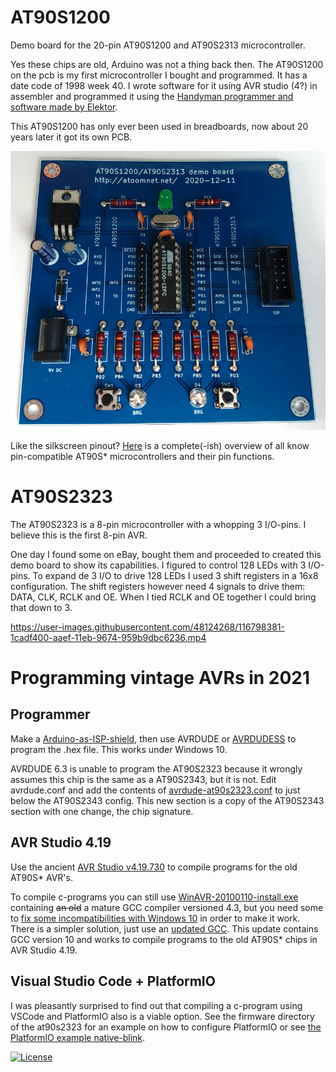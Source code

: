 # AT90S1200

Demo board for the 20-pin AT90S1200 and AT90S2313 microcontroller.

Yes these chips are old, Arduino was not a thing back then. The AT90S1200 on the pcb is my first microcontroller I bought and programmed. It has a date code of 1998 week 40. I wrote software for it using AVR studio (4?) in assembler and programmed it using the [Handyman programmer and software made by Elektor](https://www.elektormagazine.com/magazine/elektor-199712/33974).

This AT90S1200 has only ever been used in breadboards, now about 20 years later it got its own PCB.

![](at90s1200/Kicad/at90s1200-pcb.jpg)

Like the silkscreen pinout? [Here](AVR%20overview.md) is a complete(-ish) overview of all know pin-compatible AT90S* microcontrollers and their pin functions.

# AT90S2323

The AT90S2323 is a 8-pin microcontroller with a whopping 3 I/O-pins. I believe this is the first 8-pin AVR.

One day I found some on eBay, bought them and proceeded to created this demo board to show its capabilities. I figured to control 128 LEDs with 3 I/O-pins. To expand de 3 I/O to drive 128 LEDs I used 3 shift registers in a 16x8 configuration. The shift registers however need 4 signals to drive them: DATA, CLK, RCLK and OE. When I tied RCLK and OE together I could bring that down to 3.

https://user-images.githubusercontent.com/48124268/116798381-1cadf400-aaef-11eb-9674-959b9dbc6236.mp4

# Programming vintage AVRs in 2021

## Programmer

Make a [Arduino-as-ISP-shield](https://github.com/atoomnetmarc/Arduino-as-ISP-shield), then use AVRDUDE or [AVRDUDESS](https://blog.zakkemble.net/avrdudess-a-gui-for-avrdude/) to program the .hex file. This works under Windows 10.

AVRDUDE 6.3 is unable to program the AT90S2323 because it wrongly assumes this chip is the same as a AT90S2343, but it is not. Edit avrdude.conf and add the contents of [avrdude-at90s2323.conf](avrdude-at90s2323.conf) to just below the AT90S2343 config. This new section is a copy of the AT90S2343 section with one change, the chip signature.

## AVR Studio 4.19

Use the ancient [AVR Studio v4.19.730](https://www.microchip.com/mplab/avr-support/avr-and-sam-downloads-archive) to compile programs for the old AT90S* AVR's.

To compile c-programs you can still use [WinAVR-20100110-install.exe](https://sourceforge.net/projects/winavr/files/WinAVR/20100110/) containing ~~an old~~ a mature GCC compiler versioned 4.3, but you need some to [fix some incompatibilities with Windows 10](https://www.avrfreaks.net/forum/windows-81-compilation-error?page=all) in order to make it work.\
There is a simpler solution, just use an [updated GCC](https://blog.zakkemble.net/avr-gcc-builds/). This update contains GCC version 10 and works to compile programs to the old AT90S* chips in AVR Studio 4.19.

## Visual Studio Code + PlatformIO

I was pleasantly surprised to find out that compiling a c-program using VSCode and PlatformIO also is a viable option. See the firmware directory of the at90s2323 for an example on how to configure PlatformIO or see [the PlatformIO example native-blink](https://github.com/platformio/platform-atmelavr/tree/develop/examples/native-blink).


[![License](https://img.shields.io/badge/License-Apache%202.0-blue.svg)](https://opensource.org/licenses/Apache-2.0)
